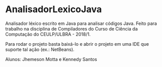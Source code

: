 # AnalisadorLexicoJava
Analisador léxico escrito em Java para analisar códigos Java. Feito para trabalho na disciplina de Compiladores do Curso de Ciência da Computação do CEULP/ULBRA - 2018/1.

Para rodar o projeto basta baixá-lo e abrir o projeto em uma IDE que suporte tal ação (ex.: NetBeans).

Alunos: Jhemeson Motta e Kennedy Santos
